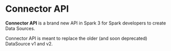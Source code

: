 # Connector API

**Connector API** is a brand new API in Spark 3 for Spark developers to create Data Sources.

Connector API is meant to replace the older (and soon deprecated) DataSource v1 and v2.
